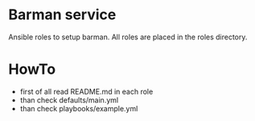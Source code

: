 # Barman service

Ansible roles to setup barman.
All roles are placed in the roles directory.

# HowTo

* first of all read README.md in each role
* than check defaults/main.yml
* than check playbooks/example.yml


